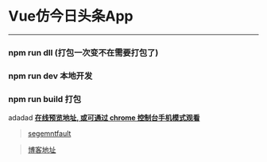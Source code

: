 # Vue仿今日头条App

---

### npm run dll (打包一次变不在需要打包了)
### npm run dev 本地开发
### npm run build 打包
adadad
**[在线预览地址, 或可通过 chrome 控制台手机模式观看](http://dzblog.cn/cases/vue-toutiao/index.html)**

> [segemntfault](https://segmentfault.com/a/1190000013153782?utm_source=index-newest)

> [博客地址](http://dzblog.cn/article/5a78609ec153997e3417a6d4)